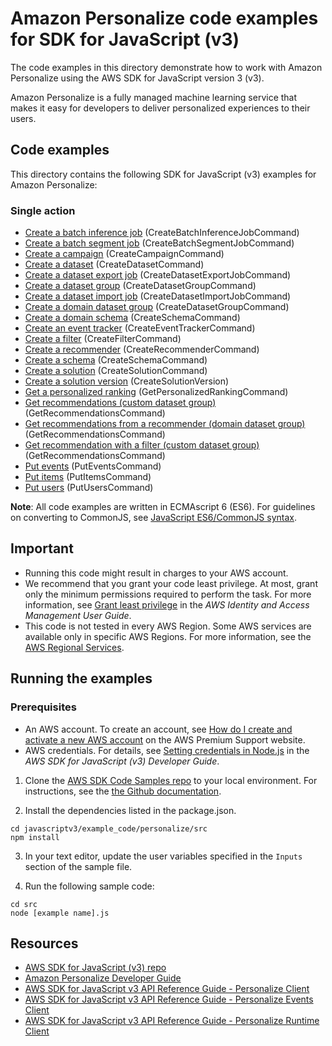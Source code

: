 #  Amazon Personalize code examples for SDK for JavaScript (v3)
The code examples in this directory demonstrate how to work with Amazon Personalize using the AWS SDK for JavaScript version 3 (v3).

Amazon Personalize is a fully managed machine learning service that makes it easy for developers to deliver personalized experiences to their users.

## Code examples
This directory contains the following SDK for JavaScript (v3) examples for Amazon Personalize:

### Single action
- [Create a batch inference job](src/personalize_createBatchInferenceJob.js) (CreateBatchInferenceJobCommand)
- [Create a batch segment job](src/personalize_createBatchSegmentJob.js) (CreateBatchSegmentJobCommand)
- [Create a campaign](src/personalize_createCampaign.js) (CreateCampaignCommand)
- [Create a dataset](src/personalize_createDataset.js) (CreateDatasetCommand)
- [Create a dataset export job](src/personalize_createDatasetExportJob.js) (CreateDatasetExportJobCommand)
- [Create a dataset group](src/personalize_createDatasetGroup.js) (CreateDatasetGroupCommand)
- [Create a dataset import job](src/personalize_createDatasetImportJob.js) (CreateDatasetImportJobCommand)
- [Create a domain dataset group](src/personalize_createDomainDatasetGroup.js) (CreateDatasetGroupCommand)
- [Create a domain schema](src/personalize_createDomainSchema.js) (CreateSchemaCommand)
- [Create an event tracker](src/personalize_createEventTracker.js) (CreateEventTrackerCommand)
- [Create a filter](src/personalize_createFilter.js) (CreateFilterCommand)
- [Create a recommender](src/personalize_createRecommender.js) (CreateRecommenderCommand)
- [Create a schema](src/personalize_createSchema.js) (CreateSchemaCommand)
- [Create a solution](src/personalize_createSolution.js) (CreateSolutionCommand)
- [Create a solution version](src/personalize_createSolutionVersion.js) (CreateSolutionVersion)
- [Get a personalized ranking](src/personalize_getPersonalizedRanking.js) (GetPersonalizedRankingCommand)
- [Get recommendations (custom dataset group)](src/personalize_getRecommendations.js) (GetRecommendationsCommand)
- [Get recommendations from a recommender (domain dataset group)](src/personalize_getRecommendationsFromRecommender.js) (GetRecommendationsCommand)
- [Get recommendation with a filter (custom dataset group)](src/personalize_getRecommendationsWithFilter.js) (GetRecommendationsCommand)
- [Put events](src/personalize_putEvents.js) (PutEventsCommand)
- [Put items](src/personalize_putItems.js) (PutItemsCommand)
- [Put users](src/personalize_putUsers.js) (PutUsersCommand)

**Note**: All code examples are written in ECMAscript 6 (ES6). For guidelines on converting to CommonJS, see
[JavaScript ES6/CommonJS syntax](https://docs.aws.amazon.com/sdk-for-javascript/v3/developer-guide/sdk-examples-javascript-syntax.html).

## Important

- Running this code might result in charges to your AWS account.
- We recommend that you grant your code least privilege. At most, grant only the minimum permissions required to perform the task. For more information, see
  [Grant least privilege](https://docs.aws.amazon.com/IAM/latest/UserGuide/best-practices.html#grant-least-privilege)
  in the *AWS Identity and Access Management User Guide*.
- This code is not tested in every AWS Region. Some AWS services are
  available only in specific AWS Regions. For more information, see the
  [AWS Regional Services](https://aws.amazon.com/about-aws/global-infrastructure/regional-product-services/).

## Running the examples

### Prerequisites
- An AWS account. To create an account, see [How do I create and activate a new AWS account](https://aws.amazon.com/premiumsupport/knowledge-center/create-and-activate-aws-account/) on the AWS Premium Support website.
- AWS credentials. For details, see [Setting credentials in Node.js](https://docs.aws.amazon.com/sdk-for-javascript/v3/developer-guide/setting-credentials-node.html) in the *AWS SDK for JavaScript (v3) Developer Guide*.

1. Clone the [AWS SDK Code Samples repo](https://github.com/awsdocs/aws-doc-sdk-examples) to your local environment. For instructions, see the [the Github documentation](https://docs.github.com/en/github/creating-cloning-and-archiving-repositories/cloning-a-repository).

2. Install the dependencies listed in the package.json.

```
cd javascriptv3/example_code/personalize/src
npm install
```
3. In your text editor, update the user variables specified in the ```Inputs``` section of the sample file.

4. Run the following sample code:
```
cd src
node [example name].js
```

## Resources
- [AWS SDK for JavaScript (v3) repo](https://github.com/aws/aws-sdk-js-v3)
- [Amazon Personalize Developer Guide ](https://docs.aws.amazon.com/personalize/latest/dg/what-is-personalize.html)
- [AWS SDK for JavaScript v3 API Reference Guide - Personalize Client](https://docs.aws.amazon.com/AWSJavaScriptSDK/v3/latest/clients/client-personalize/index.html)
- [AWS SDK for JavaScript v3 API Reference Guide - Personalize Events Client](https://docs.aws.amazon.com/AWSJavaScriptSDK/v3/latest/clients/client-personalize-events/index.html)
- [AWS SDK for JavaScript v3 API Reference Guide - Personalize Runtime Client](https://docs.aws.amazon.com/AWSJavaScriptSDK/v3/latest/clients/client-personalize-events/index.html) 

 
